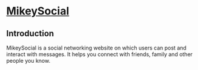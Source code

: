 # [MikeySocial](https://mikey-social.netlify.app/)

## Introduction

MikeySocial is a social networking website on which users can post and interact with messages. It helps you connect with friends, family and other people you know.
